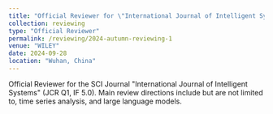 ```yaml
---
title: "Official Reviewer for \"International Journal of Intelligent Systems\""
collection: reviewing
type: "Official Reviewer"
permalink: /reviewing/2024-autumn-reviewing-1
venue: "WILEY"
date: 2024-09-28
location: "Wuhan, China"
---
```


Official Reviewer for the SCI Journal "International Journal of Intelligent Systems" (JCR Q1, IF 5.0). Main review directions include but are not limited to, time series analysis, and large language models.
